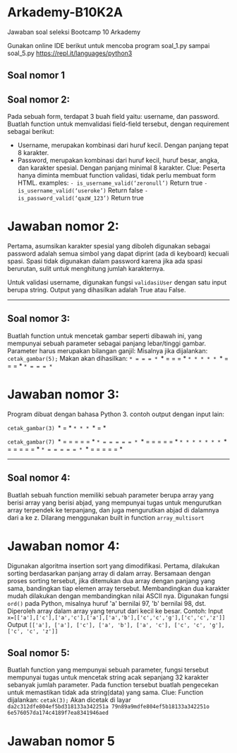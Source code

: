# Arkademy-B10K2A
Jawaban soal seleksi Bootcamp 10 Arkademy

Gunakan online IDE berikut untuk mencoba program soal_1.py sampai soal_5.py
https://repl.it/languages/python3

## Soal nomor 1

## Soal nomor 2:
Pada sebuah form, terdapat 3 buah field yaitu: username, dan password.
Buatlah function untuk memvalidasi field-field tersebut, dengan requirement 
sebagai berikut:
- Username, merupakan kombinasi dari huruf kecil. Dengan panjang tepat 8
karakter.
- Password, merupakan kombinasi dari huruf kecil, huruf besar, angka, dan
karakter spesial. Dengan panjang minimal 8 karakter.
Clue:
Peserta hanya diminta membuat function validasi, tidak perlu membuat form HTML.
examples:
`- is_username_valid(‘zeronull’)`
Return true
`- is_username_valid(‘useroke’)`
Return false
`- is_password_valid(‘qazW_123’)`
Return true

# Jawaban nomor 2:
Pertama, asumsikan karakter spesial yang diboleh digunakan sebagai password 
adalah semua simbol yang dapat diprint (ada di keyboard) kecuali spasi.
Spasi tidak digunakan dalam password karena jika ada spasi berurutan, sulit 
untuk menghitung jumlah karakternya.

Untuk validasi username, digunakan fungsi `validasiUser` dengan satu input berupa string.
Output yang dihasilkan adalah True atau False.

-----------------------------------------------------------------------------------
## Soal nomor 3:
Buatlah function untuk mencetak gambar seperti dibawah ini, yang mempunyai
sebuah parameter sebagai panjang lebar/tinggi gambar. Parameter harus merupakan
bilangan ganjil:
Misalnya jika dijalankan:
`cetak_gambar(5);`
Makan akan dihasilkan:
`* = = = *
`* = = = *
`* * * * *
`* = = = *
`* = = = *`

# Jawaban nomor 3:
Program dibuat dengan bahasa Python 3.
contoh output dengan input lain:

`cetak_gambar(3)
`* = *
`* * *
`* = *

`cetak_gambar(7)
`* = = = = = *
`* = = = = = *
`* = = = = = *
`* * * * * * *
`* = = = = = *
`* = = = = = *
`* = = = = = *

-----------------------------------------------------------------------------------
## Soal nomor 4:
Buatlah sebuah function memiliki sebuah parameter berupa array yang berisi array yang
berisi abjad, yang mempunyai tugas untuk mengurutkan array terpendek ke terpanjang,
dan juga mengurutkan abjad di dalamnya dari a ke z. Dilarang menggunakan built in
function `array_multisort`

# Jawaban nomor 4:
Digunakan algoritma insertion sort yang dimodifikasi. Pertama, dilakukan sorting 
berdasarkan panjang array di dalam array. Bersamaan dengan proses sorting tersebut, 
jika ditemukan dua array dengan panjang yang sama, bandingkan tiap elemen array tersebut.
Membandingkan dua karakter mudah dilakukan dengan membandingkan nilai ASCII nya. Digunakan
fungsi `ord()` pada Python, misalnya huruf 'a' bernilai 97, 'b' bernilai 98, dst.
Diperoleh array dalam array yang terurut dari kecil ke besar.
Contoh:
Input 
`x=[['a'],['c'],['a','c'],['a'],['a','b'],['c','c','g'],['c','c','z']]`
Output
`[['a'], ['a'], ['c'], ['a', 'b'], ['a', 'c'], ['c', 'c', 'g'], ['c', 'c', 'z']]`

## Soal nomor 5:
Buatlah function yang mempunyai sebuah parameter, fungsi tersebut mempunyai tugas
untuk mencetak string acak sepanjang 32 karakter sebanyak jumlah parameter.
Pada function tersebut buatlah pengecekan untuk memastikan tidak ada
string(data) yang sama.
Clue:
Function dijalankan:
`cetak(3);`
Akan dicetak di layar
`da2c312dfe804ef5bd318133a342251a
79n89a9mdfe804ef5b18133a342251o
6e576057da174c4189f7ea8341946aed`

# Jawaban nomor 5



